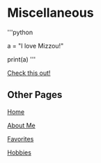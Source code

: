 # Miscellaneous

'''python

a = "I love Mizzou!"

print(a)
'''

[Check this out!](https://f.dale.onl/mu/all/photos/SanFrancisco.jpg)

## Other Pages
[Home](Home.md)

[About Me](AboutMe.md)

[Favorites](Favorite.md)

[Hobbies](Hobbies.md)
